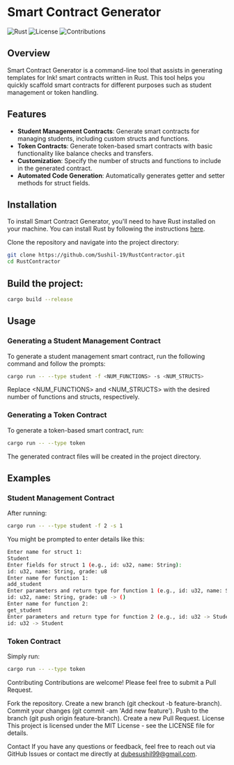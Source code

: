 # Smart Contract Generator

![Rust](https://img.shields.io/badge/Rust-1.55.0-blue)
![License](https://img.shields.io/badge/license-MIT-green)
![Contributions](https://img.shields.io/badge/contributions-welcome-brightgreen)

## Overview

Smart Contract Generator is a command-line tool that assists in generating templates for Ink! smart contracts written in Rust. This tool helps you quickly scaffold smart contracts for different purposes such as student management or token handling.

## Features

- **Student Management Contracts**: Generate smart contracts for managing students, including custom structs and functions.
- **Token Contracts**: Generate token-based smart contracts with basic functionality like balance checks and transfers.
- **Customization**: Specify the number of structs and functions to include in the generated contract.
- **Automated Code Generation**: Automatically generates getter and setter methods for struct fields.

## Installation

To install Smart Contract Generator, you'll need to have Rust installed on your machine. You can install Rust by following the instructions [here](https://www.rust-lang.org/tools/install).

Clone the repository and navigate into the project directory:

```sh
git clone https://github.com/Sushil-19/RustContractor.git
cd RustContractor
```

## Build the project:
```sh
cargo build --release
```

## Usage
### Generating a Student Management Contract
To generate a student management smart contract, run the following command and follow the prompts:
```sh
cargo run -- --type student -f <NUM_FUNCTIONS> -s <NUM_STRUCTS>
```
Replace <NUM_FUNCTIONS> and <NUM_STRUCTS> with the desired number of functions and structs, respectively.

### Generating a Token Contract
To generate a token-based smart contract, run:

```sh
cargo run -- --type token
```

The generated contract files will be created in the project directory.

## Examples
### Student Management Contract
After running:
```sh
cargo run -- --type student -f 2 -s 1
```

You might be prompted to enter details like this:

```sh
Enter name for struct 1:
Student
Enter fields for struct 1 (e.g., id: u32, name: String):
id: u32, name: String, grade: u8
Enter name for function 1:
add_student
Enter parameters and return type for function 1 (e.g., id: u32, name: String -> ()):
id: u32, name: String, grade: u8 -> ()
Enter name for function 2:
get_student
Enter parameters and return type for function 2 (e.g., id: u32 -> Student):
id: u32 -> Student
```

### Token Contract
Simply run:
```sh
cargo run -- --type token
```
Contributing
Contributions are welcome! Please feel free to submit a Pull Request.

Fork the repository.
Create a new branch (git checkout -b feature-branch).
Commit your changes (git commit -am 'Add new feature').
Push to the branch (git push origin feature-branch).
Create a new Pull Request.
License
This project is licensed under the MIT License - see the LICENSE file for details.

Contact
If you have any questions or feedback, feel free to reach out via GitHub Issues or contact me directly at dubesushil99@gmail.com.


